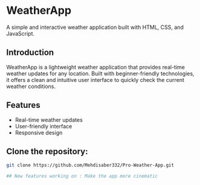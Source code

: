 # WeatherApp

A simple and interactive weather application built with HTML, CSS, and JavaScript.

## Introduction

WeatherApp is a lightweight weather application that provides real-time weather updates for any location. Built with beginner-friendly technologies, it offers a clean and intuitive user interface to quickly check the current weather conditions.

## Features

- Real-time weather updates
- User-friendly interface
- Responsive design


## Clone the repository:

   ```bash
   git clone https://github.com/Mehdisaber332/Pro-Weather-App.git

## New features working on : Make the app more cinematic
